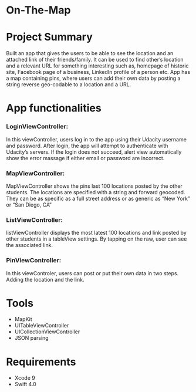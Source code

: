 # On-The-Map 
# Project Summary
Built an app that gives the users to be able to see the location and an attached link of their friends/family. It can be used to find other’s location and a relevant URL for something interesting such as, homepage of historic site, Facebook page of a business, LinkedIn profile of a person etc. App has a map containing pins, where users can add their own data by posting a string reverse geo-codable to a location and a URL.

# App functionalities
### LoginViewController: 
In this viewController, users log in to the app using their Udacity username and password. After login, the app will attempt to authenticate with Udacity’s servers. If the login does not succeed, alert view automatically show the error massage if either email or password are incorrect.
### MapViewController:
MapViewController shows the pins last 100 locations posted by the other students. The locations are specified with a string and forward geocoded. They can be as specific as a full street address or as generic as “New York” or “San Diego, CA”
### ListViewController:
listViewController displays the most latest 100 locations and link posted by other students in a tableView settings. By tapping on the raw, user can see the associated link.
### PinViewController:
In this viewControler, users can post or put their own data in two steps. Adding the location and the link.
# Tools
* MapKit
* UITableViewController
* UICollectionViewController
* JSON parsing
# Requirements
* Xcode 9
* Swift 4.0
